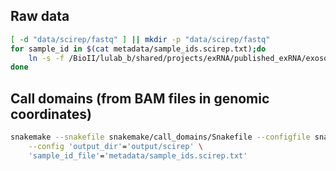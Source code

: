 ## Raw data
```bash
[ -d "data/scirep/fastq" ] || mkdir -p "data/scirep/fastq"
for sample_id in $(cat metadata/sample_ids.scirep.txt);do
    ln -s -f /BioII/lulab_b/shared/projects/exRNA/published_exRNA/exosome_SR2017_GSE71008/00.rawdata/${sample_id}.fastq data/scirep/fastq/${sample_id}.fastq
done
```

## Call domains (from BAM files in genomic coordinates)
```bash
snakemake --snakefile snakemake/call_domains/Snakefile --configfile snakemake/config.json \
    --config 'output_dir'='output/scirep' \
    'sample_id_file'='metadata/sample_ids.scirep.txt'
```
